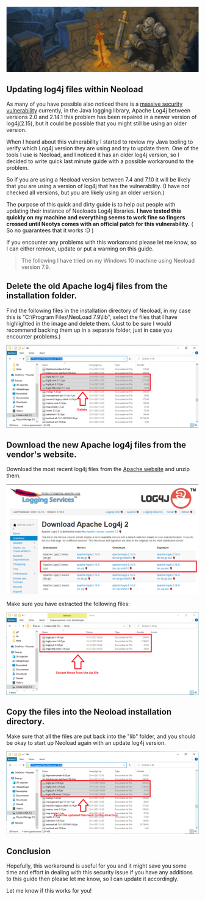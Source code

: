 <p align="center">
  <img src="https://github.com/JoeyHendricks/JoeyHendricks/blob/main/rest-by-fire-image.png?raw=true"/>
</p>


## Updating log4j files within Neoload

As many of you have possible also noticed there is a 
[massive security vulnerability](https://www.cert.govt.nz/it-specialists/advisories/log4j-rce-0-day-actively-exploited/) 
currently, in the Java logging library, Apache Log4j between versions 2.0 and 2.14.1 this problem has been repaired in 
a newer version of log4j(2.15), but it could be possible that you might still be using an older version.

When I heard about this vulnerability I started to review my Java tooling to verify which Log4j version 
they are using and try to update them. One of the tools I use is Neoload, and I noticed it has an 
older log4j version, so I decided to write quick last minute guide with a possible workaround to the problem.

So if you are using a Neoload version between 7.4 and 7.10 it will be likely that you are using a version of 
log4j that has the vulnerability. (I have not checked all versions, but you are likely using an older version.)

The purpose of this quick and dirty guide is to help out people with updating their instance of Neoloads 
Log4j libraries. **I have tested this quickly on my machine and everything seems to work fine so fingers 
crossed until Neotys comes with an official patch for this vulnerability.** ( So no guarantees that it works :D )

If you encounter any problems with this workaround please let me know, so I can either remove, update or put a 
warning on this guide.

> The following I have tried on my Windows 10 machine using Neoload version 7.9.

## Delete the old Apache log4j files from the installation folder.

Find the following files in the installation directory of Neoload, in my case this is 
"C:\Program Files\NeoLoad 7.9\lib", select the files that I have highlighted in the image and delete them. 
(Just to be sure I would recommend backing them up in a separate folder, just in case you encounter problems.)

<p align="center">
  <img src="https://github.com/JoeyHendricks/JoeyHendricks/blob/main/images/log4j-neoload-post/frame_1.png?raw=true"/>
</p>

## Download the new Apache log4j files from the vendor's website.

Download the most recent log4j files from the [Apache website](https://logging.apache.org/log4j/2.x/download.html) 
and unzip them.

<p align="center">
  <img src="https://github.com/JoeyHendricks/JoeyHendricks/blob/main/images/log4j-neoload-post/frame_2.png?raw=true"/>
</p>

Make sure you have extracted the following files:

<p align="center">
  <img src="https://github.com/JoeyHendricks/JoeyHendricks/blob/main/images/log4j-neoload-post/frame_3.png?raw=true"/>
</p>

## Copy the files into the Neoload installation directory.

Make sure that all the files are put back into the "lib" folder, and you should be okay to start up Neoload again 
with an update log4j version.

<p align="center">
  <img src="https://github.com/JoeyHendricks/JoeyHendricks/blob/main/images/log4j-neoload-post/frame_4.png?raw=true"/>
</p>

## Conclusion

Hopefully, this workaround is useful for you and it might save you some time and effort in dealing 
with this security issue if you have any additions to this guide then please let me know, so I can update it 
accordingly.

Let me know if this works for you!